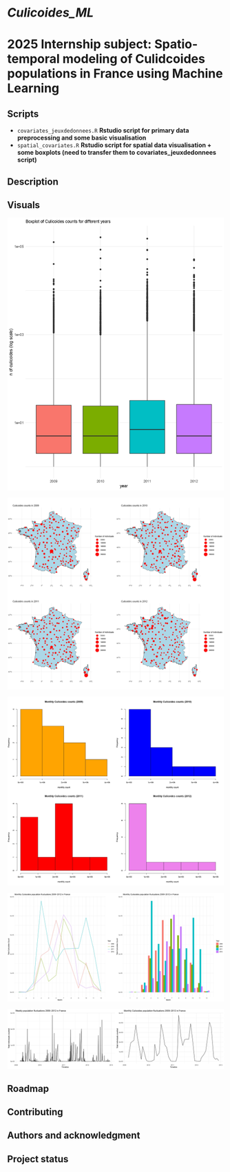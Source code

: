 # _Culicoides_ML_

# 2025 Internship subject: **Spatio-temporal modeling of Culidcoides populations in France using Machine Learning**

## Scripts
- `covariates_jeuxdedonnees.R`
    **Rstudio script for primary data preprocessing and some basic visualisation**
- `spatial_covariates.R`
    **Rstudio script for spatial data visualisation + some boxplots (need to transfer them to covariates_jeuxdedonnees script)**
## Description

## Visuals
![Boxplots of culicoides counts](./Visualised_Data_basic/boxplots_vertical_page-0001.jpg)

![Culicoides counts across France during different years visualised in a map](./Visualised_Data_basic/france2009_2012_maps_page-0001.jpg)

![Histogram of monthly culicoides counts](./Visualised_Data_basic/hist_nbindiv_diff_years_monthly_page-0001.jpg)

![Monthly temporal population fluctuations (bar chart and trends), combination of two different representations](./Visualised_Data_basic/temporal_changes_combined_years_line_bar_page-0001.jpg)

![Weekly and monthly Culicoides population fluctiations during the 2009-2012 timeline](./Visualised_Data_basic/temporal_changes_page-0001.jpg)

## Roadmap


## Contributing


## Authors and acknowledgment




## Project status

